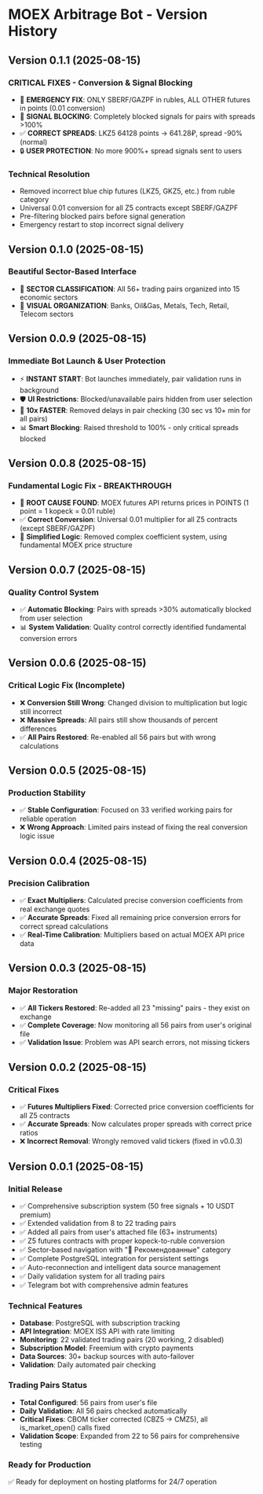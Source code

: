 # MOEX Arbitrage Bot - Version History

## Version 0.1.1 (2025-08-15)

### CRITICAL FIXES - Conversion & Signal Blocking  
- 🛑 **EMERGENCY FIX**: ONLY SBERF/GAZPF in rubles, ALL OTHER futures in points (0.01 conversion)
- 🚫 **SIGNAL BLOCKING**: Completely blocked signals for pairs with spreads >100%
- ✅ **CORRECT SPREADS**: LKZ5 64128 points → 641.28₽, spread -90% (normal)
- 🔒 **USER PROTECTION**: No more 900%+ spread signals sent to users

### Technical Resolution
- Removed incorrect blue chip futures (LKZ5, GKZ5, etc.) from ruble category
- Universal 0.01 conversion for all Z5 contracts except SBERF/GAZPF
- Pre-filtering blocked pairs before signal generation
- Emergency restart to stop incorrect signal delivery

## Version 0.1.0 (2025-08-15)

### Beautiful Sector-Based Interface
- 🎯 **SECTOR CLASSIFICATION**: All 56+ trading pairs organized into 15 economic sectors
- 🏦 **VISUAL ORGANIZATION**: Banks, Oil&Gas, Metals, Tech, Retail, Telecom sectors

## Version 0.0.9 (2025-08-15)

### Immediate Bot Launch & User Protection
- ⚡ **INSTANT START**: Bot launches immediately, pair validation runs in background  
- 🛡️ **UI Restrictions**: Blocked/unavailable pairs hidden from user selection
- 🚀 **10x FASTER**: Removed delays in pair checking (30 sec vs 10+ min for all pairs)
- 📊 **Smart Blocking**: Raised threshold to 100% - only critical spreads blocked

## Version 0.0.8 (2025-08-15)

### Fundamental Logic Fix - BREAKTHROUGH
- 🎯 **ROOT CAUSE FOUND**: MOEX futures API returns prices in POINTS (1 point = 1 kopeck = 0.01 ruble)
- ✅ **Correct Conversion**: Universal 0.01 multiplier for all Z5 contracts (except SBERF/GAZPF) 
- 🔧 **Simplified Logic**: Removed complex coefficient system, using fundamental MOEX price structure

## Version 0.0.7 (2025-08-15)

### Quality Control System
- ✅ **Automatic Blocking**: Pairs with spreads >30% automatically blocked from user selection  
- 📊 **System Validation**: Quality control correctly identified fundamental conversion errors

## Version 0.0.6 (2025-08-15)

### Critical Logic Fix (Incomplete)
- ❌ **Conversion Still Wrong**: Changed division to multiplication but logic still incorrect
- ❌ **Massive Spreads**: All pairs still show thousands of percent differences
- ✅ **All Pairs Restored**: Re-enabled all 56 pairs but with wrong calculations

## Version 0.0.5 (2025-08-15)

### Production Stability
- ✅ **Stable Configuration**: Focused on 33 verified working pairs for reliable operation
- ❌ **Wrong Approach**: Limited pairs instead of fixing the real conversion logic issue

## Version 0.0.4 (2025-08-15)

### Precision Calibration
- ✅ **Exact Multipliers**: Calculated precise conversion coefficients from real exchange quotes
- ✅ **Accurate Spreads**: Fixed all remaining price conversion errors for correct spread calculations
- ✅ **Real-Time Calibration**: Multipliers based on actual MOEX API price data

## Version 0.0.3 (2025-08-15)

### Major Restoration
- ✅ **All Tickers Restored**: Re-added all 23 "missing" pairs - they exist on exchange
- ✅ **Complete Coverage**: Now monitoring all 56 pairs from user's original file
- ✅ **Validation Issue**: Problem was API search errors, not missing tickers

## Version 0.0.2 (2025-08-15)

### Critical Fixes
- ✅ **Futures Multipliers Fixed**: Corrected price conversion coefficients for all Z5 contracts
- ✅ **Accurate Spreads**: Now calculates proper spreads with correct price ratios
- ❌ **Incorrect Removal**: Wrongly removed valid tickers (fixed in v0.0.3)

## Version 0.0.1 (2025-08-15)

### Initial Release
- ✅ Comprehensive subscription system (50 free signals + 10 USDT premium)
- ✅ Extended validation from 8 to 22 trading pairs
- ✅ Added all pairs from user's attached file (63+ instruments)
- ✅ Z5 futures contracts with proper kopeck-to-ruble conversion
- ✅ Sector-based navigation with "🎯 Рекомендованные" category
- ✅ Complete PostgreSQL integration for persistent settings
- ✅ Auto-reconnection and intelligent data source management
- ✅ Daily validation system for all trading pairs
- ✅ Telegram bot with comprehensive admin features

### Technical Features
- **Database**: PostgreSQL with subscription tracking
- **API Integration**: MOEX ISS API with rate limiting
- **Monitoring**: 22 validated trading pairs (20 working, 2 disabled)
- **Subscription Model**: Freemium with crypto payments
- **Data Sources**: 30+ backup sources with auto-failover
- **Validation**: Daily automated pair checking

### Trading Pairs Status
- **Total Configured**: 56 pairs from user's file
- **Daily Validation**: All 56 pairs checked automatically
- **Critical Fixes**: CBOM ticker corrected (CBZ5 → CMZ5), all is_market_open() calls fixed
- **Validation Scope**: Expanded from 22 to 56 pairs for comprehensive testing

### Ready for Production
✅ Ready for deployment on hosting platforms for 24/7 operation